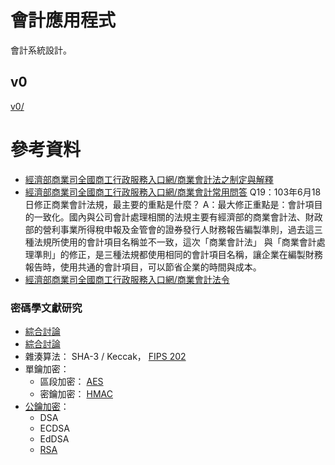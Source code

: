 # 會計應用程式
會計系統設計。

## v0
[v0/](https://github.com/YauHsien/accounting/blob/main/v0/README.md)

# 參考資料
- [經濟部商業司全國商工行政服務入口網/商業會計法之制定與解釋](https://gcis.nat.gov.tw/mainNew/subclassNAction.do?method=getFile&pk=708)
- [經濟部商業司全國商工行政服務入口網/商業會計常用問答](https://gcis.nat.gov.tw/mainNew/subclassNAction.do?method=getFile&pk=614&sub=674)
  Q19：103年6月18日修正商業會計法規，最主要的重點是什麼？
  A：最大修正重點是：會計項目的一致化。國內與公司會計處理相關的法規主要有經濟部的商業會計法、財政部的營利事業所得稅申報及金管會的證券發行人財務報告編製準則，過去這三種法規所使用的會計項目名稱並不一致，這次「商業會計法」 與「商業會計處理準則」的修正，是三種法規都使用相同的會計項目名稱，讓企業在編製財務報告時，使用共通的會計項目，可以節省企業的時間與成本。
- [經濟部商業司全國商工行政服務入口網/商業會計法令](https://gcis.nat.gov.tw/mainNew/subclassNAction.do?method=getFile&pk=969)

### 密碼學文獻研究
- [綜合討論](https://nvlpubs.nist.gov/nistpubs/SpecialPublications/NIST.SP.800-57pt1r5.pdf)
- [綜合討論](https://nvlpubs.nist.gov/nistpubs/SpecialPublications/NIST.SP.800-175Br1.pdf)
- 雜湊算法： SHA-3 / Keccak， [FIPS 202](https://csrc.nist.gov/publications/detail/fips/202/final)
- 單鑰加密：
  - 區段加密： [AES](https://nvlpubs.nist.gov/nistpubs/FIPS/NIST.FIPS.197.pdf)
  - 密鑰加密： [HMAC](https://nvlpubs.nist.gov/nistpubs/FIPS/NIST.FIPS.198-1.pdf)
- [公鑰加密](https://nvlpubs.nist.gov/nistpubs/FIPS/NIST.FIPS.186-5-draft.pdf)：
  - DSA
  - ECDSA
  - EdDSA
  - [RSA](https://datatracker.ietf.org/doc/html/rfc8017)
